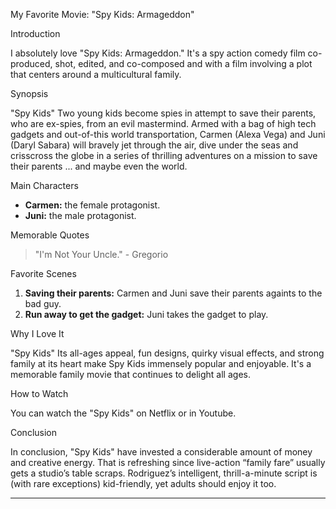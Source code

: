 My Favorite Movie: "Spy Kids: Armageddon"

Introduction

I absolutely love "Spy Kids: Armageddon." It's a spy action comedy film co-produced, shot, edited, and co-composed and with a film involving a plot that centers around a multicultural family.

Synopsis

"Spy Kids" Two young kids become spies in attempt to save their parents, who are ex-spies, from an evil mastermind. Armed with a bag of high tech gadgets and out-of-this world transportation, Carmen (Alexa Vega) and Juni (Daryl Sabara) will bravely jet through the air, dive under the seas and crisscross the globe in a series of thrilling adventures on a mission to save their parents ... and maybe even the world.

Main Characters

- **Carmen:** the female protagonist.
- **Juni:** the male protagonist.

Memorable Quotes

> "I'm Not Your Uncle." - Gregorio

 Favorite Scenes

1. **Saving their parents:** Carmen and Juni save their parents againts to the bad guy.
2. **Run away to get the gadget:** Juni takes the gadget to play.

Why I Love It

"Spy Kids" Its all-ages appeal, fun designs, quirky visual effects, and strong family at its heart make Spy Kids immensely popular and enjoyable. It's a memorable family movie that continues to delight all ages.

How to Watch

You can watch the "Spy Kids" on Netflix or in Youtube.

Conclusion

In conclusion, "Spy Kids" have invested a considerable amount of money and creative energy. That is refreshing since live-action “family fare” usually gets a studio’s table scraps. Rodriguez’s intelligent, thrill-a-minute script is (with rare exceptions) kid-friendly, yet adults should enjoy it too.

---
